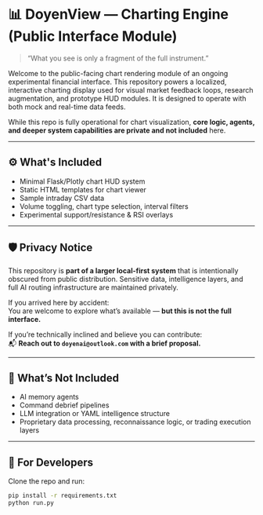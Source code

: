 # 📊 DoyenView — Charting Engine (Public Interface Module)

> “What you see is only a fragment of the full instrument.”

Welcome to the public-facing chart rendering module of an ongoing experimental financial interface. This repository powers a localized, interactive charting display used for visual market feedback loops, research augmentation, and prototype HUD modules. It is designed to operate with both mock and real-time data feeds.

While this repo is fully operational for chart visualization, **core logic, agents, and deeper system capabilities are private and not included** here.

---

## ⚙️ What's Included

- Minimal Flask/Plotly chart HUD system
- Static HTML templates for chart viewer
- Sample intraday CSV data
- Volume toggling, chart type selection, interval filters
- Experimental support/resistance & RSI overlays

---

## 🛡️ Privacy Notice

This repository is **part of a larger local-first system** that is intentionally obscured from public distribution. Sensitive data, intelligence layers, and full AI routing infrastructure are maintained privately.

If you arrived here by accident:  
You are welcome to explore what’s available — **but this is not the full interface.**

If you’re technically inclined and believe you can contribute:  
📬 **Reach out to `doyenai@outlook.com` with a brief proposal.**

---

## 🚫 What’s Not Included

- AI memory agents  
- Command debrief pipelines  
- LLM integration or YAML intelligence structure  
- Proprietary data processing, reconnaissance logic, or trading execution layers

---

## 🧪 For Developers

Clone the repo and run:

```bash
pip install -r requirements.txt
python run.py
